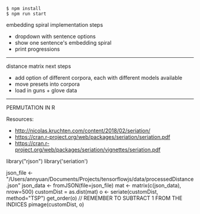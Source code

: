     $ npm install
    $ npm run start

embedding spiral implementation steps

- dropdown with sentence options
- show one sentence's embedding spiral
- print progressions

---

distance matrix next steps

- add option of different corpora, each with different models available
- move presets into corpora
- load in guns + glove data

---

PERMUTATION IN R

Resources:
- http://nicolas.kruchten.com/content/2018/02/seriation/
- https://cran.r-project.org/web/packages/seriation/seriation.pdf
- https://cran.r-project.org/web/packages/seriation/vignettes/seriation.pdf

library("rjson")
library('seriation')

json_file <- "/Users/annyuan/Documents/Projects/tensorflowjs/data/processedDistance.json"
json_data <- fromJSON(file=json_file)
mat <- matrix(c(json_data), nrow=500)
customDist = as.dist(mat)
o <- seriate(customDist, method="TSP")
get_order(o) // REMEMBER TO SUBTRACT 1 FROM THE INDICES
pimage(customDist, o)